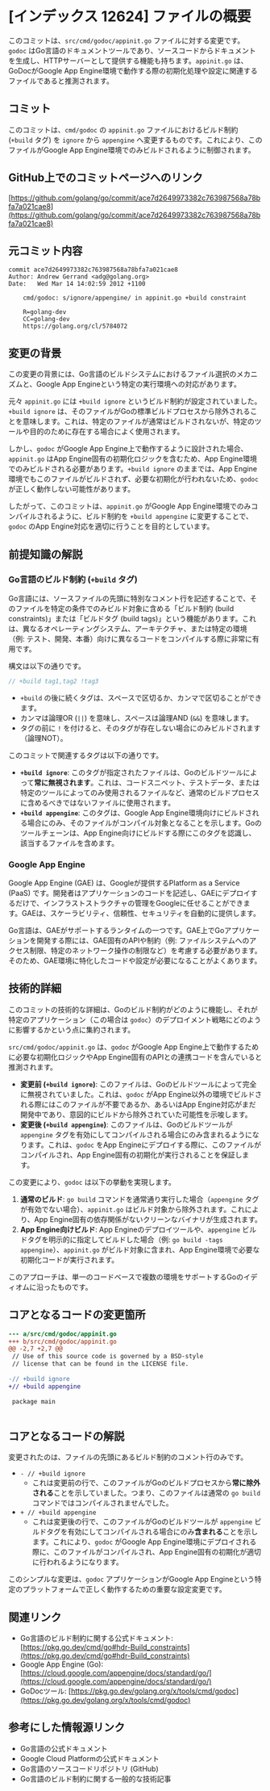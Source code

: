 # [インデックス 12624] ファイルの概要

このコミットは、`src/cmd/godoc/appinit.go` ファイルに対する変更です。`godoc` はGo言語のドキュメントツールであり、ソースコードからドキュメントを生成し、HTTPサーバーとして提供する機能も持ちます。`appinit.go` は、GoDocがGoogle App Engine環境で動作する際の初期化処理や設定に関連するファイルであると推測されます。

## コミット

このコミットは、`cmd/godoc` の `appinit.go` ファイルにおけるビルド制約 (`+build` タグ) を `ignore` から `appengine` へ変更するものです。これにより、このファイルがGoogle App Engine環境でのみビルドされるように制御されます。

## GitHub上でのコミットページへのリンク

[https://github.com/golang/go/commit/ace7d2649973382c763987568a78bfa7a021cae8](https://github.com/golang/go/commit/ace7d2649973382c763987568a78bfa7a021cae8)

## 元コミット内容

```
commit ace7d2649973382c763987568a78bfa7a021cae8
Author: Andrew Gerrand <adg@golang.org>
Date:   Wed Mar 14 14:02:59 2012 +1100

    cmd/godoc: s/ignore/appengine/ in appinit.go +build constraint
    
    R=golang-dev
    CC=golang-dev
    https://golang.org/cl/5784072
```

## 変更の背景

この変更の背景には、Go言語のビルドシステムにおけるファイル選択のメカニズムと、Google App Engineという特定の実行環境への対応があります。

元々 `appinit.go` には `+build ignore` というビルド制約が設定されていました。`+build ignore` は、そのファイルがGoの標準ビルドプロセスから除外されることを意味します。これは、特定のファイルが通常はビルドされないが、特定のツールや目的のために存在する場合によく使用されます。

しかし、`godoc` がGoogle App Engine上で動作するように設計された場合、`appinit.go` はApp Engine固有の初期化ロジックを含むため、App Engine環境でのみビルドされる必要があります。`+build ignore` のままでは、App Engine環境でもこのファイルがビルドされず、必要な初期化が行われないため、`godoc` が正しく動作しない可能性があります。

したがって、このコミットは、`appinit.go` がGoogle App Engine環境でのみコンパイルされるように、ビルド制約を `+build appengine` に変更することで、`godoc` のApp Engine対応を適切に行うことを目的としています。

## 前提知識の解説

### Go言語のビルド制約 (`+build` タグ)

Go言語には、ソースファイルの先頭に特別なコメント行を記述することで、そのファイルを特定の条件でのみビルド対象に含める「ビルド制約 (build constraints)」または「ビルドタグ (build tags)」という機能があります。これは、異なるオペレーティングシステム、アーキテクチャ、または特定の環境（例: テスト、開発、本番）向けに異なるコードをコンパイルする際に非常に有用です。

構文は以下の通りです。

```go
// +build tag1,tag2 !tag3
```

*   `+build` の後に続くタグは、スペースで区切るか、カンマで区切ることができます。
*   カンマは論理OR (`||`) を意味し、スペースは論理AND (`&&`) を意味します。
*   タグの前に `!` を付けると、そのタグが存在しない場合にのみビルドされます（論理NOT）。

このコミットで関連するタグは以下の通りです。

*   **`+build ignore`**: このタグが指定されたファイルは、Goのビルドツールによって**常に無視されます**。これは、コードスニペット、テストデータ、または特定のツールによってのみ使用されるファイルなど、通常のビルドプロセスに含めるべきではないファイルに使用されます。
*   **`+build appengine`**: このタグは、Google App Engine環境向けにビルドされる場合にのみ、そのファイルがコンパイル対象となることを示します。Goのツールチェーンは、App Engine向けにビルドする際にこのタグを認識し、該当するファイルを含めます。

### Google App Engine

Google App Engine (GAE) は、Googleが提供するPlatform as a Service (PaaS) です。開発者はアプリケーションのコードを記述し、GAEにデプロイするだけで、インフラストストラクチャの管理をGoogleに任せることができます。GAEは、スケーラビリティ、信頼性、セキュリティを自動的に提供します。

Go言語は、GAEがサポートするランタイムの一つです。GAE上でGoアプリケーションを開発する際には、GAE固有のAPIや制約（例: ファイルシステムへのアクセス制限、特定のネットワーク操作の制限など）を考慮する必要があります。そのため、GAE環境に特化したコードや設定が必要になることがよくあります。

## 技術的詳細

このコミットの技術的な詳細は、Goのビルド制約がどのように機能し、それが特定のアプリケーション（この場合は `godoc`）のデプロイメント戦略にどのように影響するかという点に集約されます。

`src/cmd/godoc/appinit.go` は、`godoc` がGoogle App Engine上で動作するために必要な初期化ロジックやApp Engine固有のAPIとの連携コードを含んでいると推測されます。

*   **変更前 (`+build ignore`)**: このファイルは、Goのビルドツールによって完全に無視されていました。これは、`godoc` がApp Engine以外の環境でビルドされる際にはこのファイルが不要であるか、あるいはApp Engine対応がまだ開発中であり、意図的にビルドから除外されていた可能性を示唆します。
*   **変更後 (`+build appengine`)**: このファイルは、Goのビルドツールが `appengine` タグを有効にしてコンパイルされる場合にのみ含まれるようになります。これは、`godoc` をApp Engineにデプロイする際に、このファイルがコンパイルされ、App Engine固有の初期化が実行されることを保証します。

この変更により、`godoc` は以下の挙動を実現します。

1.  **通常のビルド**: `go build` コマンドを通常通り実行した場合（`appengine` タグが有効でない場合）、`appinit.go` はビルド対象から除外されます。これにより、App Engine固有の依存関係がないクリーンなバイナリが生成されます。
2.  **App Engine向けビルド**: App Engineのデプロイツールや、`appengine` ビルドタグを明示的に指定してビルドした場合（例: `go build -tags appengine`）、`appinit.go` がビルド対象に含まれ、App Engine環境で必要な初期化コードが実行されます。

このアプローチは、単一のコードベースで複数の環境をサポートするGoのイディオムに沿ったものです。

## コアとなるコードの変更箇所

```diff
--- a/src/cmd/godoc/appinit.go
+++ b/src/cmd/godoc/appinit.go
@@ -2,7 +2,7 @@
 // Use of this source code is governed by a BSD-style
 // license that can be found in the LICENSE file.
 
-// +build ignore
+// +build appengine
 
 package main
 
```

## コアとなるコードの解説

変更されたのは、ファイルの先頭にあるビルド制約のコメント行のみです。

*   `- // +build ignore`
    *   これは変更前の行で、このファイルがGoのビルドプロセスから**常に除外される**ことを示していました。つまり、このファイルは通常の `go build` コマンドではコンパイルされませんでした。
*   `+ // +build appengine`
    *   これは変更後の行で、このファイルがGoのビルドツールが `appengine` ビルドタグを有効にしてコンパイルされる場合にのみ**含まれる**ことを示します。これにより、`godoc` がGoogle App Engine環境にデプロイされる際に、このファイルがコンパイルされ、App Engine固有の初期化が適切に行われるようになります。

このシンプルな変更は、`godoc` アプリケーションがGoogle App Engineという特定のプラットフォームで正しく動作するための重要な設定変更です。

## 関連リンク

*   Go言語のビルド制約に関する公式ドキュメント: [https://pkg.go.dev/cmd/go#hdr-Build_constraints](https://pkg.go.dev/cmd/go#hdr-Build_constraints)
*   Google App Engine (Go): [https://cloud.google.com/appengine/docs/standard/go/](https://cloud.google.com/appengine/docs/standard/go/)
*   GoDocツール: [https://pkg.go.dev/golang.org/x/tools/cmd/godoc](https://pkg.go.dev/golang.org/x/tools/cmd/godoc)

## 参考にした情報源リンク

*   Go言語の公式ドキュメント
*   Google Cloud Platformの公式ドキュメント
*   Go言語のソースコードリポジトリ (GitHub)
*   Go言語のビルド制約に関する一般的な技術記事

